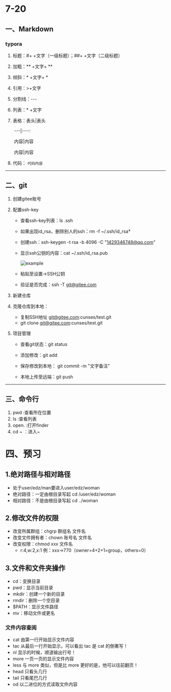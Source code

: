 # 7-20

## 一、Markdown

###    typora

1. 标题：#+ +文字（一级标题）；##+ +文字（二级标题）

2. 加粗：** +文字+ **

3. 倾斜：* +文字+ *

4. 引用：>+文字

5. 分割线：---

6. 列表：* +文字

7. 表格：表头|表头

   ​        	---|:---:

   ​			内容|内容

   ​			内容|内容

8. 代码：    ` 代码内容 `

---



## 二、git

1. 创建gitee账号

2. 配置ssh-key

   * 查看ssh-key列表：ls .ssh

   * 如果出现id_rsa，删除别人的ssh：rm -f ~/.ssh/id_rsa*

   * 创建ssh：ssh-keygen -t rsa -b 4096 -C "1429346748@qq.com"

   * 显示ssh公钥的内容：cat ~/.ssh/id_rsa.pub

     ![example](https://gitee.com/cunses/jh-note/raw/master/1.png)

   * 粘贴至设置->SSH公钥

   * 验证是否完成：ssh -T git@gitee.com 

3. 新建仓库 
4. 克隆仓库到本地：
   * 复制SSH地址 git@gitee.com:cunses/test.git
   * git clone git@gitee.com:cunses/test.git

5. 项目管理

   * 查看git状态：git status

   * 添加修改：git add

   * 保存修改到本地： git commit -m "文字备注"

   * 本地上传至远端：git push

     

---



## 三、命令行

1. pwd :查看所在位置
2. ls :查看列表
3. open. :打开finder
4. cd ~ ：进入~



# 四、预习

## 1.绝对路径与相对路径

* 处于user/edz/man要进入user/edz/woman
* 绝对路径：一定由根目录写起 cd /user/edz/woman
* 相对路径：不是由根目录写起 cd ../woman



## 2.修改文件的权限

* 改变所属群组：chgrp 群组名 文件名
* 改变文件拥有者：chown 账号名 文件名
* 改变权限：chmod xxx 文件名
  * r:4,w:2,x:1  例：xxx->770（owner=4+2+1=group，others=0）



## 3.文件和文件夹操作

* cd：变换目录
* pwd：显示当前目录
* mkdir：创建一个新的目录
* rmdir：删除一个空目录
* $PATH：显示文件路径
* mv：移动文件或更名

### 文件内容查阅

* cat 由第一行开始显示文件内容
* tac 从最后一行开始显示，可以看出 tac 是 cat 的倒著写！
* nl  显示的时候，顺道输出行号！
* more 一页一页的显示文件内容
* less 与 more 类似，但是比 more 更好的是，他可以往前翻页！
* head 只看头几行
* tail 只看尾巴几行
* od  以二进位的方式读取文件内容



